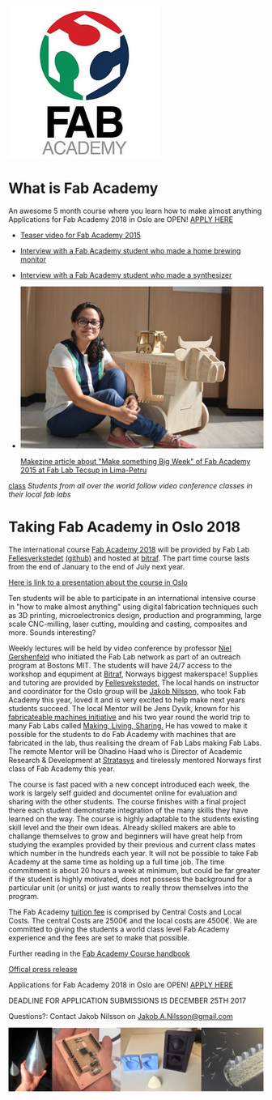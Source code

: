 ![Fab Academy Logo](logos/3229392_300x300.jpg)
# What is Fab Academy
An awesome 5 month course where you learn how to make almost anything
Applications for Fab Academy 2018 in Oslo are OPEN!  [APPLY HERE](https://form.jotformeu.com/71832813940356)

* [Teaser video for Fab Academy 2015](https://vimeo.com/111864398)
* [Interview with a Fab Academy student who made a home brewing monitor](https://vimeo.com/109169527)
* [Interview with a Fab Academy student who made a synthesizer](https://vimeo.com/109169526)
* [<img src="images/claudia_cnc.jpg">](http://makezine.com/2015/04/30/make-something-big-at-fab-academy/)
 
     [Makezine article about "Make something Big Week" of Fab Academy 2015 at Fab Lab Tecsup in Lima-Petru](http://makezine.com/2015/04/30/make-something-big-at-fab-academy/)


[class](./img/fab_academy_molding_and_casting.png)
*Students from all over the world follow video conference classes in their local fab labs*

# Taking Fab Academy in Oslo 2018
The international course [Fab Academy 2018](http://fabacademy.org/) will be provided by Fab Lab [Fellesverkstedet](http://www.fellesverkstedet.no/) [(github)](https://github.com/fellesverkstedet) and hosted at [bitraf](https://bitraf.no/). The part time course lasts from the end of January to the end of July next year. 

[Here is link to a presentation about the course in Oslo](https://docs.google.com/presentation/d/1fOQa_VqbehmpVGOxCrXS4RunA4Gwol_Z0BbzzOylldE/edit?usp=sharing)

Ten students will be able to participate in an international intensive course in "how to make almost anything" using digital fabrication techniques such as 3D printing, microelectronics design, production and programming, large scale CNC-milling, laser cutting, moulding and casting, composites and more. Sounds interesting?

Weekly lectures will be held by video conference by professor [Niel Gershenfeld](https://en.wikipedia.org/wiki/Neil_Gershenfeld) who initiated the Fab Lab network as part of an outreach program at Bostons MIT. 
The students will have 24/7 access to the workshop and equpiment at [Bitraf](bitraf.no), Norways biggest makerspace!  Supplies and tutoring are provided by [Fellesvekstedet.](https://www.facebook.com/fellesverkstedet/) 
The local hands on instructor and coordinator for the Oslo group will be [Jakob Nilsson,](http://archive.fabacademy.org/archives/2017/fablabverket/students/100/) who took Fab Academy this year, loved it and is very excited to help make next years students succeed.
The local Mentor will be Jens Dyvik, known for his [fabricateable machines initiative](https://github.com/fellesverkstedet/fabricatable-machines) and his two year round the world trip to many Fab Labs called [Making, Living, Sharing.](https://drive.google.com/drive/folders/0B8t_s65R-GJNT0k1VGt3YkFrbWM) He has vowed to make it possible for the students to do Fab Academy with machines that are fabricated in the lab, thus realising the dream of Fab Labs making Fab Labs.
The remote Mentor will be Ohadino Haad who is Director of Academic Research & Development at [Stratasys](http://www.stratasys.com/) and tirelessly mentored Norways first class of Fab Academy this year.

The course is fast paced with a new concept introduced each week, the work is largely self guided and documentet online for evaluation and sharing with the other students. The course finishes with a final project there each student demonstrate integration of the many skills they have learned on the way. 
The course is highly adaptable to the students existing skill level and the their own ideas. Already skilled makers are able to challange themselves to grow and beginners will have great help from studying the examples provided by their previous and current class mates which number in the hundreds each year. 
It will not be possible to take Fab Academy at the same time as holding up a full time job. The time commitment is about 20 hours a week at minimum, but could be far greater if the student is highly motivated, does not possess the background for a particular unit (or units) or just wants to really throw themselves into the program.

The Fab Academy [tuition fee](http://fabacademy.org/application-form/cost-breakdown-structure/) is comprised by Central Costs and Local Costs. The central Costs are 2500€ and the local costs are 4500€. We are committed to giving the students a world class level Fab Academy experience and the fees are set to make that possible.

Further reading in the [Fab Academy Course handbook](http://docs.academany.org/FabAcademy-Handbook/_book/basic_fab_academy_course_info.html)

[Offical press release](https://github.com/Academany/academany-mkt/blob/master/fabacademy2017/press/press_en.md)


Applications for Fab Academy 2018 in Oslo are OPEN!  [APPLY HERE](https://form.jotformeu.com/71832813940356)

DEADLINE FOR APPLICATION SUBMISSIONS IS DECEMBER 25TH 2017

Questions?: Contact Jakob Nilsson on Jakob.A.Nilsson@gmail.com

![Banner](images/banner.png)

